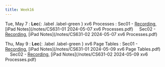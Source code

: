 ```yaml
---
title: Week16
---
```


Tue, May 7
: **Lec**{: .label .label-green } xv6 Processes
: Sec01 - [Recording](https://usfca.zoom.us/rec/share/KQDAjD-g7gZmlqKPInqXWxq7BkTUEeDoRo_vhEAX3Oc2fb7MAoIT-nEMVZnf36Kz.ZqokOeUbIiBhJXdh?startTime=1715094770000),
          [iPad Notes](/notes/CS631-01 2024-05-07 xv6 Processes.pdf)
&nbsp; &nbsp;
Sec02 - [Recording](https://usfca.zoom.us/rec/share/b6-KsjmuNWTfvSeenj_1PzZelCLWHozNyC2Wp-rHKVydl5By3BbZrcWFq8YrRDOd.b6oRmH7gcdFtqEL7?startTime=1715118663000),
        [iPad Notes](/notes/CS631-02 2024-05-07 xv6 Processes.pdf)

Thu, May 9
: **Lec**{: .label .label-green } xv6 Page Tables
: Sec01 - [Recording](https://usfca.zoom.us/rec/share/S_Lj7XwNrnYjmPY8mUboWXMZgwafiAb9UScqrHb-q42A0xIUGpDRSZ4bYsfBXPAY.vKcpEI3QmqqYTy8Z?startTime=1715267479000),
          [iPad Notes](/notes/CS631-01 2024-05-09 xv6 Page Tables.pdf)
&nbsp; &nbsp;
Sec02 - [Recording](https://usfca.zoom.us/rec/share/2YpBVEQzfG5SRgye2pBlj3nXqOPWZQV_uGUw1D0HgMdskcjtVPRobadj2h-bvCXA.6Ou9O5u8Xddd2R2m?startTime=1715267479000),
        [iPad Notes](/notes/CS631-02 2024-05-09 xv6 Processes.pdf)
